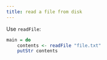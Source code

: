 ```yaml
---
title: read a file from disk
---
```


Use `readFile`:

```Haskell
main = do
    contents <- readFile "file.txt"
    putStr contents
```     
